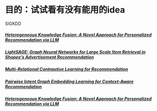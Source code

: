 # 目的：试试看有没有能用的idea

SIGKDD

##### [Heterogeneous Knowledge Fusion: A Novel Approach for Personalized Recommendation via LLM](https://dl.acm.org/doi/10.1145/3604915.3608874)

##### [LightSAGE: Graph Neural Networks for Large Scale Item Retrieval in Shopee’s Advertisement Recommendation](https://dl.acm.org/doi/10.1145/3604915.3608863)

##### [Multi-Relational Contrastive Learning for Recommendation](https://dl.acm.org/doi/10.1145/3604915.3608807)

##### [Pairwise Intent Graph Embedding Learning for Context-Aware Recommendation](https://dl.acm.org/doi/10.1145/3604915.3608815)

##### [Heterogeneous Knowledge Fusion: A Novel Approach for Personalized Recommendation via LLM](https://dl.acm.org/doi/10.1145/3604915.3608874)